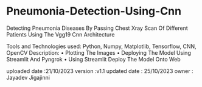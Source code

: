 # Pneumonia-Detection-Using-Cnn
Detecting Pneumonia Diseases By Passing Chest Xray Scan Of Different Patients Using The Vgg19 Cnn Architecture

Tools and Technologies used: Python, Numpy, Matplotlib, Tensorflow, CNN, OpenCV
Description:
•	Plotting The Images
•	Deploying The Model Using Streamlit And Pyngrok
•	Using Streamlit  Deploy The Model Onto Web

uploaded date :21/10/2023
version :v1.1
updated date : 25/10/2023
owner : Jayadev Jigajinni

